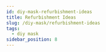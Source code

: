 ```yaml
---
id: diy-mask-refurbishment-ideas
title: Refurbishment Ideas
slug: /diy-mask/refurbishment-ideas
tags:
  - diy mask
sidebar_position: 8
---
```

